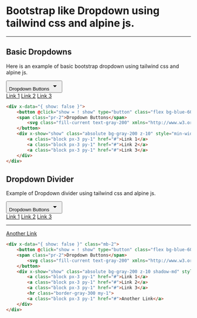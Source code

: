 # Bootstrap like Dropdown using tailwind css and alpine js.

<hr class="border-gray-200">

## Basic Dropdowns
Here is an example of basic bootstrap dropdown using tailwind css and alpine js.


<div x-data="{ show: false }" class="mb-2">
    <button @click="show = ! show" type="button" class="flex bg-blue-600 text-gray-200 rounded px-2 py-1">
    <span class="pr-2">Dropdown Buttons</span> 
        <svg class="fill-current text-gray-200" xmlns="http://www.w3.org/2000/svg" height="24" viewBox="0 0 24 24" width="24"><path d="M7 10l5 5 5-5z"/><path d="M0 0h24v24H0z" fill="none"/></svg>
    </button>
    <div x-show="show" class="absolute bg-gray-200 z-10 shadow-md" style="min-width:10rem">
        <a class="block px-3 py-1" href="#">Link 1</a>
        <a class="block px-3 py-1" href="#">Link 2</a>
        <a class="block px-3 py-1" href="#">Link 3</a>
    </div>
</div>


```html
<div x-data="{ show: false }">
    <button @click="show = ! show" type="button" class="flex bg-blue-600 text-gray-200 rounded px-2 py-1">
    <span class="pr-2">Dropdown Buttons</span> 
        <svg class="fill-current text-gray-200" xmlns="http://www.w3.org/2000/svg" height="24" viewBox="0 0 24 24" width="24"><path d="M7 10l5 5 5-5z"/><path d="M0 0h24v24H0z" fill="none"/></svg>
    </button>
    <div x-show="show" class="absolute bg-gray-200 z-10" style="min-width:10rem">
        <a class="block px-3 py-1" href="#">Link 1</a>
        <a class="block px-3 py-1" href="#">Link 2</a>
        <a class="block px-3 py-1" href="#">Link 3</a>
    </div>
</div>
```

## Dropdown Divider
Example of Dropdown divider using tailwind css and alpine js.


<div x-data="{ show: false }" class="mb-2">
    <button @click="show = ! show" type="button" class="flex bg-blue-600 text-gray-200 rounded px-2 py-1">
    <span class="pr-2">Dropdown Buttons</span> 
        <svg class="fill-current text-gray-200" xmlns="http://www.w3.org/2000/svg" height="24" viewBox="0 0 24 24" width="24"><path d="M7 10l5 5 5-5z"/><path d="M0 0h24v24H0z" fill="none"/></svg>
    </button>
    <div x-show="show" class="absolute bg-gray-200 z-10 shadow-md" style="min-width:10rem">
        <a class="block px-3 py-1" href="#">Link 1</a>
        <a class="block px-3 py-1" href="#">Link 2</a>
        <a class="block px-3 py-1" href="#">Link 3</a>
        <hr class="border-gray-300 my-1">
        <a class="block px-3 py-1" href="#">Another Link</a>
    </div>
</div>

```html
<div x-data="{ show: false }" class="mb-2">
    <button @click="show = ! show" type="button" class="flex bg-blue-600 text-gray-200 rounded px-2 py-1">
    <span class="pr-2">Dropdown Buttons</span> 
        <svg class="fill-current text-gray-200" xmlns="http://www.w3.org/2000/svg" height="24" viewBox="0 0 24 24" width="24"><path d="M7 10l5 5 5-5z"/><path d="M0 0h24v24H0z" fill="none"/></svg>
    </button>
    <div x-show="show" class="absolute bg-gray-200 z-10 shadow-md" style="min-width:10rem">
        <a class="block px-3 py-1" href="#">Link 1</a>
        <a class="block px-3 py-1" href="#">Link 2</a>
        <a class="block px-3 py-1" href="#">Link 3</a>
        <hr class="border-gray-300 my-1">
        <a class="block px-3 py-1" href="#">Another Link</a>
    </div>
</div>
```
